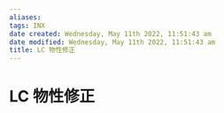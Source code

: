 ```yaml
---
aliases: 
tags: INX 
date created: Wednesday, May 11th 2022, 11:51:43 am
date modified: Wednesday, May 11th 2022, 11:51:43 am
title: LC 物性修正
---
```


# LC 物性修正